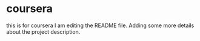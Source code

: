 # coursera
this is for coursera
I am editing the README file. Adding some more details about the project description.
